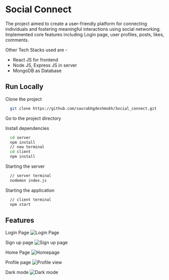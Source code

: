 
# Social Connect

The project aimed to create a user-friendly platform for connecting individuals and fostering meaningful interactions using social networking. Implemented core features including Login page, user profiles, posts, likes, comments.

Other Tech Stacks used are - 

- React JS for frontend
- Node JS, Express JS in server
- MongoDB as Database




## Run Locally

Clone the project

```bash
  git clone https://github.com/saurabhgdeshmukh/Social_connect.git
```
Go to the project directory

Install dependencies

```bash
  cd server
  npm install
  // new terminal
  cd client
  npm install
```

Starting the server

```bash
  // server terminal
  nodemon index.js
```
Starting the application

```bash
  // client terminal  
  npm start
```



## Features

Login Page
![Login Page](https://github.com/saurabhgdeshmukh/Social_connect/assets/128806572/3ee2148e-9908-4357-acc4-b59281e415d5)

Sign up page
![Sign up page](https://github.com/saurabhgdeshmukh/Social_connect/assets/128806572/0d4e2b90-8716-4487-b43c-562c6f8054c4)

Home Page
![Homepage](https://github.com/saurabhgdeshmukh/Social_connect/assets/128806572/14e7f18d-cb0b-4d19-8105-df48b23276d4)

Profile page
![Profile view](https://github.com/saurabhgdeshmukh/Social_connect/assets/128806572/4ae58fd3-4901-4a32-bda4-5b3ee887b86f)

Dark mode
![Dark mode](https://github.com/saurabhgdeshmukh/Social_connect/assets/128806572/066914c7-4a2a-42ba-bc1a-2d32de2952ef)
